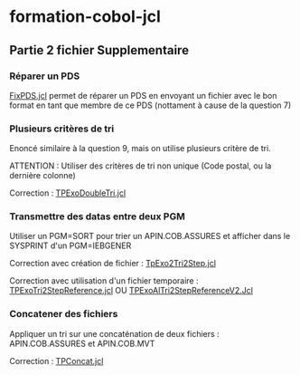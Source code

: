 # formation-cobol-jcl

## Partie 2 fichier Supplementaire

### Réparer un PDS

[FixPDS.jcl](https://github.com/MaximeMaillot/formation-cobol-jcl/blob/main/Partie2/Supplementaire/FixPDS.jcl) permet de réparer un PDS en envoyant un fichier avec le bon format en tant que membre de ce PDS (nottament à cause de la question 7)

### Plusieurs critères de tri

Enoncé similaire à la question 9, mais on utilise plusieurs critère de tri.

ATTENTION : Utiliser des critères de tri non unique (Code postal, ou la dernière colonne)

Correction : [TPExoDoubleTri.jcl](https://github.com/MaximeMaillot/formation-cobol-jcl/blob/main/Partie2/Supplementaire/TpExoDoubleTri.jcl)

### Transmettre des datas entre deux PGM

Utiliser un PGM=SORT pour trier un APIN.COB.ASSURES et afficher dans le SYSPRINT d'un PGM=IEBGENER

Correction avec création de fichier : [TpExo2Tri2Step.jcl](https://github.com/MaximeMaillot/formation-cobol-jcl/blob/main/Partie2/Supplementaire/TPExoTri2Step.jcl)

Correction avec utilisation d'un fichier temporaire : [TPExoTri2StepReference.jcl](https://github.com/MaximeMaillot/formation-cobol-jcl/blob/main/Partie2/Supplementaire/TPExoTri2StepReference.jcl) OU [TPExoAlTri2StepReferenceV2.Jcl](https://github.com/MaximeMaillot/formation-cobol-jcl/blob/main/Partie2/Supplementaire/TPExoAlTri2StepReferenceV2.jcl)

### Concatener des fichiers

Appliquer un tri sur une concaténation de deux fichiers : APIN.COB.ASSURES et APIN.COB.MVT

Correction : [TPConcat.jcl](https://github.com/MaximeMaillot/formation-cobol-jcl/blob/main/Partie2/Supplementaire/TPConcat.jcl)
